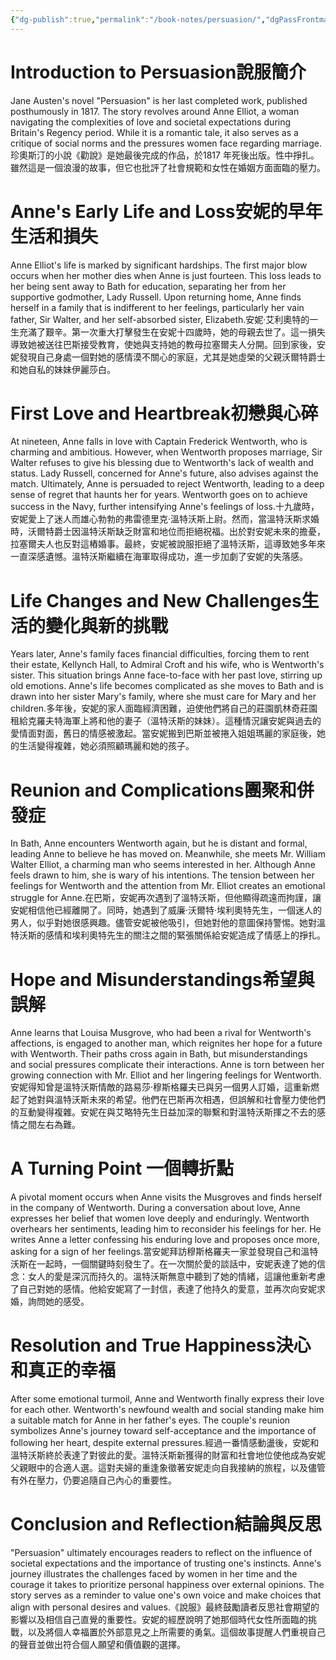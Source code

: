 ```yaml
---
{"dg-publish":true,"permalink":"/book-notes/persuasion/","dgPassFrontmatter":true,"created":"2024-11-27T12:30:13.940+08:00","updated":"2024-11-27T18:15:38.428+08:00"}
---
```


# Introduction to Persuasion說服簡介

Jane Austen's novel "Persuasion" is her last completed work, published posthumously in 1817. The story revolves around Anne Elliot, a woman navigating the complexities of love and societal expectations during Britain's Regency period. While it is a romantic tale, it also serves as a critique of social norms and the pressures women face regarding marriage.珍奧斯汀的小說《勸說》是她最後完成的作品，於1817 年死後出版。性中掙扎。雖然這是一個浪漫的故事，但它也批評了社會規範和女性在婚姻方面面臨的壓力。

# Anne's Early Life and Loss安妮的早年生活和損失

Anne Elliot's life is marked by significant hardships. The first major blow occurs when her mother dies when Anne is just fourteen. This loss leads to her being sent away to Bath for education, separating her from her supportive godmother, Lady Russell. Upon returning home, Anne finds herself in a family that is indifferent to her feelings, particularly her vain father, Sir Walter, and her self-absorbed sister, Elizabeth.安妮·艾利奧特的一生充滿了艱辛。第一次重大打擊發生在安妮十四歲時，她的母親去世了。這一損失導致她被送往巴斯接受教育，使她與支持她的教母拉塞爾夫人分開。回到家後，安妮發現自己身處一個對她的感情漠不關心的家庭，尤其是她虛榮的父親沃爾特爵士和她自私的妹妹伊麗莎白。

# First Love and Heartbreak初戀與心碎

At nineteen, Anne falls in love with Captain Frederick Wentworth, who is charming and ambitious. However, when Wentworth proposes marriage, Sir Walter refuses to give his blessing due to Wentworth's lack of wealth and status. Lady Russell, concerned for Anne's future, also advises against the match. Ultimately, Anne is persuaded to reject Wentworth, leading to a deep sense of regret that haunts her for years. Wentworth goes on to achieve success in the Navy, further intensifying Anne's feelings of loss.十九歲時，安妮愛上了迷人而雄心勃勃的弗雷德里克·溫特沃斯上尉。然而，當溫特沃斯求婚時，沃爾特爵士因溫特沃斯缺乏財富和地位而拒絕祝福。出於對安妮未來的擔憂，拉塞爾夫人也反對這樁婚事。最終，安妮被說服拒絕了溫特沃斯，這導致她多年來一直深感遺憾。溫特沃斯繼續在海軍取得成功，進一步加劇了安妮的失落感。

# Life Changes and New Challenges生活的變化與新的挑戰

Years later, Anne's family faces financial difficulties, forcing them to rent their estate, Kellynch Hall, to Admiral Croft and his wife, who is Wentworth's sister. This situation brings Anne face-to-face with her past love, stirring up old emotions. Anne's life becomes complicated as she moves to Bath and is drawn into her sister Mary's family, where she must care for Mary and her children.多年後，安妮的家人面臨經濟困難，迫使他們將自己的莊園凱林奇莊園租給克羅夫特海軍上將和他的妻子（溫特沃斯的妹妹）。這種情況讓安妮與過去的愛情面對面，舊日的情感被激起。當安妮搬到巴斯並被捲入姐姐瑪麗的家庭後，她的生活變得複雜，她必須照顧瑪麗和她的孩子。

# Reunion and Complications團聚和併發症

In Bath, Anne encounters Wentworth again, but he is distant and formal, leading Anne to believe he has moved on. Meanwhile, she meets Mr. William Walter Elliot, a charming man who seems interested in her. Although Anne feels drawn to him, she is wary of his intentions. The tension between her feelings for Wentworth and the attention from Mr. Elliot creates an emotional struggle for Anne.在巴斯，安妮再次遇到了溫特沃斯，但他顯得疏遠而拘謹，讓安妮相信他已經離開了。同時，她遇到了威廉·沃爾特·埃利奧特先生，一個迷人的男人，似乎對她很感興趣。儘管安妮被他吸引，但她對他的意圖保持警惕。她對溫特沃斯的感情和埃利奧特先生的關注之間的緊張關係給安妮造成了情感上的掙扎。

# Hope and Misunderstandings希望與誤解

Anne learns that Louisa Musgrove, who had been a rival for Wentworth's affections, is engaged to another man, which reignites her hope for a future with Wentworth. Their paths cross again in Bath, but misunderstandings and social pressures complicate their interactions. Anne is torn between her growing connection with Mr. Elliot and her lingering feelings for Wentworth.安妮得知曾是溫特沃斯情敵的路易莎·穆斯格羅夫已與另一個男人訂婚，這重新燃起了她對與溫特沃斯未來的希望。他們在巴斯再次相遇，但誤解和社會壓力使他們的互動變得複雜。安妮在與艾略特先生日益加深的聯繫和對溫特沃斯揮之不去的感情之間左右為難。

# A Turning Point 一個轉折點

A pivotal moment occurs when Anne visits the Musgroves and finds herself in the company of Wentworth. During a conversation about love, Anne expresses her belief that women love deeply and enduringly. Wentworth overhears her sentiments, leading him to reconsider his feelings for her. He writes Anne a letter confessing his enduring love and proposes once more, asking for a sign of her feelings.當安妮拜訪穆斯格羅夫一家並發現自己和溫特沃斯在一起時，一個關鍵時刻發生了。在一次關於愛的談話中，安妮表達了她的信念：女人的愛是深沉而持久的。溫特沃斯無意中聽到了她的情緒，這讓他重新考慮了自己對她的感情。他給安妮寫了一封信，表達了他持久的愛意，並再次向安妮求婚，詢問她的感受。

# Resolution and True Happiness決心和真正的幸福

After some emotional turmoil, Anne and Wentworth finally express their love for each other. Wentworth's newfound wealth and social standing make him a suitable match for Anne in her father's eyes. The couple's reunion symbolizes Anne's journey toward self-acceptance and the importance of following her heart, despite external pressures.經過一番情感動盪後，安妮和溫特沃斯終於表達了對彼此的愛。溫特沃斯新獲得的財富和社會地位使他成為安妮父親眼中的合適人選。這對夫婦的重逢象徵著安妮走向自我接納的旅程，以及儘管有外在壓力，仍要追隨自己內心的重要性。

# Conclusion and Reflection結論與反思

"Persuasion" ultimately encourages readers to reflect on the influence of societal expectations and the importance of trusting one's instincts. Anne's journey illustrates the challenges faced by women in her time and the courage it takes to prioritize personal happiness over external opinions. The story serves as a reminder to value one's own voice and make choices that align with personal desires and values.《說服》最終鼓勵讀者反思社會期望的影響以及相信自己直覺的重要性。安妮的經歷說明了她那個時代女性所面臨的挑戰，以及將個人幸福置於外部意見之上所需要的勇氣。這個故事提醒人們重視自己的聲音並做出符合個人願望和價值觀的選擇。